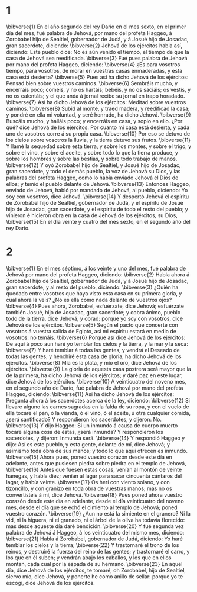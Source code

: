 # 1 
\bibverse{1} En el año segundo del rey Darío en el mes sexto, en el primer día del mes, fué palabra de Jehová, por mano del profeta Haggeo, á Zorobabel hijo de Sealtiel, gobernador de Judá, y á Josué hijo de Josadac, gran sacerdote, diciendo: \bibverse{2} Jehová de los ejércitos habla así, diciendo: Este pueblo dice: No es aún venido el tiempo, el tiempo de que la casa de Jehová sea reedificada. \bibverse{3} Fué pues palabra de Jehová por mano del profeta Haggeo, diciendo: \bibverse{4} ¿Es para vosotros tiempo, para vosotros, de morar en vuestras casas enmaderadas, y esta casa está desierta? \bibverse{5} Pues así ha dicho Jehová de los ejércitos: Pensad bien sobre vuestros caminos. \bibverse{6} Sembráis mucho, y encerráis poco; coméis, y no os hartáis; bebéis, y no os saciáis; os vestís, y no os calentáis; y el que anda á jornal recibe su jornal en trapo horadado. \bibverse{7} Así ha dicho Jehová de los ejércitos: Meditad sobre vuestros caminos. \bibverse{8} Subid al monte, y traed madera, y reedificad la casa; y pondré en ella mi voluntad, y seré honrado, ha dicho Jehová. \bibverse{9} Buscáis mucho, y halláis poco; y encerráis en casa, y soplo en ello. ¿Por qué? dice Jehová de los ejércitos. Por cuanto mi casa está desierta, y cada uno de vosotros corre á su propia casa. \bibverse{10} Por eso se detuvo de los cielos sobre vosotros la lluvia, y la tierra detuvo sus frutos. \bibverse{11} Y llamé la sequedad sobre esta tierra, y sobre los montes, y sobre el trigo, y sobre el vino, y sobre el aceite, y sobre todo lo que la tierra produce, y sobre los hombres y sobre las bestias, y sobre todo trabajo de manos. \bibverse{12} Y oyó Zorobabel hijo de Sealtiel, y Josué hijo de Josadac, gran sacerdote, y todo el demás pueblo, la voz de Jehová su Dios, y las palabras del profeta Haggeo, como lo había enviado Jehová el Dios de ellos; y temió el pueblo delante de Jehová. \bibverse{13} Entonces Haggeo, enviado de Jehová, habló por mandado de Jehová, al pueblo, diciendo: Yo soy con vosotros, dice Jehová. \bibverse{14} Y despertó Jehová el espíritu de Zorobabel hijo de Sealtiel, gobernador de Judá, y el espíritu de Josué hijo de Josadac, gran sacerdote, y el espíritu de todo el resto del pueblo; y vinieron é hicieron obra en la casa de Jehová de los ejércitos, su Dios, \bibverse{15} En el día veinte y cuatro del mes sexto, en el segundo año del rey Darío. 

# 2 
\bibverse{1} En el mes séptimo, á los veinte y uno del mes, fué palabra de Jehová por mano del profeta Haggeo, diciendo: \bibverse{2} Habla ahora á Zorobabel hijo de Sealtiel, gobernador de Judá, y á Josué hijo de Josadac, gran sacerdote, y al resto del pueblo, diciendo: \bibverse{3} ¿Quién ha quedado entre vosotros que haya visto esta casa en su primera gloria, y cual ahora la veis? ¿No es ella como nada delante de vuestros ojos? \bibverse{4} Pues ahora, Zorobabel, esfuérzate, dice Jehová; esfuérzate también Josué, hijo de Josadac, gran sacerdote; y cobra ánimo, pueblo todo de la tierra, dice Jehová, y obrad: porque yo soy con vosotros, dice Jehová de los ejércitos. \bibverse{5} Según el pacto que concerté con vosotros á vuestra salida de Egipto, así mi espíritu estará en medio de vosotros: no temáis. \bibverse{6} Porque así dice Jehová de los ejércitos: De aquí á poco aun haré yo temblar los cielos y la tierra, y la mar y la seca: \bibverse{7} Y haré temblar á todas las gentes, y vendrá el Deseado de todas las gentes; y henchiré esta casa de gloria, ha dicho Jehová de los ejércitos. \bibverse{8} Mía es la plata, y mío el oro, dice Jehová de los ejércitos. \bibverse{9} La gloria de aquesta casa postrera será mayor que la de la primera, ha dicho Jehová de los ejércitos; y daré paz en este lugar, dice Jehová de los ejércitos. \bibverse{10} A veinticuatro del noveno mes, en el segundo año de Darío, fué palabra de Jehová por mano del profeta Haggeo, diciendo: \bibverse{11} Así ha dicho Jehová de los ejércitos: Pregunta ahora á los sacerdotes acerca de la ley, diciendo: \bibverse{12} Si llevare alguno las carnes sagradas en la falda de su ropa, y con el vuelo de ella tocare el pan, ó la vianda, ó el vino, ó el aceite, ú otra cualquier comida, ¿será santificado? Y respondieron los sacerdotes, y dijeron: No. \bibverse{13} Y dijo Haggeo: Si un inmundo á causa de cuerpo muerto tocare alguna cosa de éstas, ¿será inmunda? Y respondieron los sacerdotes, y dijeron: Inmunda será. \bibverse{14} Y respondió Haggeo y dijo: Así es este pueblo, y esta gente, delante de mí, dice Jehová; y asimismo toda obra de sus manos; y todo lo que aquí ofrecen es inmundo. \bibverse{15} Ahora pues, poned vuestro corazón desde este día en adelante, antes que pusiesen piedra sobre piedra en el templo de Jehová, \bibverse{16} Antes que fuesen estas cosas, venían al montón de veinte hanegas, y había diez; venían al lagar para sacar cincuenta cántaros del lagar, y había veinte. \bibverse{17} Os herí con viento solano, y con tizoncillo, y con granizo en toda obra de vuestras manos; mas no os convertisteis á mí, dice Jehová. \bibverse{18} Pues poned ahora vuestro corazón desde este día en adelante, desde el día veinticuatro del noveno mes, desde el día que se echó el cimiento al templo de Jehová; poned vuestro corazón. \bibverse{19} ¿Aun no está la simiente en el granero? Ni la vid, ni la higuera, ni el granado, ni el árbol de la oliva ha todavía florecido: mas desde aqueste día daré bendición. \bibverse{20} Y fué segunda vez palabra de Jehová á Haggeo, á los veinticuatro del mismo mes, diciendo: \bibverse{21} Habla á Zorobabel, gobernador de Judá, diciendo: Yo haré temblar los cielos y la tierra; \bibverse{22} Y trastornaré el trono de los reinos, y destruiré la fuerza del reino de las gentes; y trastornaré el carro, y los que en él suben; y vendrán abajo los caballos, y los que en ellos montan, cada cual por la espada de su hermano. \bibverse{23} En aquel día, dice Jehová de los ejércitos, te tomaré, oh Zorobabel, hijo de Sealtiel, siervo mío, dice Jehová, y ponerte he como anillo de sellar: porque yo te escogí, dice Jehová de los ejércitos. 